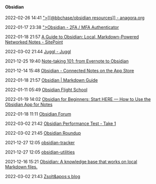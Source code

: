 ####  Obsidian

2022-02-26 14:41 [&quot;&gt;[[@bbchase/obsidian resources]] - anagora.org](https://anagora.org/@bbchase/obsidian-resources)

2022-01-17 23:38 [&quot;&gt;Obsidian - 2FA / MFA Authenticator](https://obsidianapp.io/)

2022-01-18 21:57 [A Guide to Obsidian: Local, Markdown-Powered Networked Notes - SitePoint](https://www.sitepoint.com/obsidian-beginner-guide/)

2022-03-02 21:44 [Juggl - Juggl](https://juggl.io/Juggl)

2021-12-25 19:40 [Note-taking 101: from Evernote to Obsidian](https://anneurai.net/2021/03/16/note-taking-101-from-evernote-to-obsidian/)

2021-12-14 15:48 [Obsidian - Connected Notes on the App Store](https://apps.apple.com/us/app/obsidian-connected-notes/id1557175442)

2022-01-18 21:57 [Obsidian | Markdown Guide](https://www.markdownguide.org/tools/obsidian/)

2022-01-11 05:49 [Obsidian Flight School](https://www.linkingyourthinking.com/obsidian-flight-school?ref=producthunt)

2022-01-19 14:02 [Obsidian for Beginners: Start HERE — How to Use the Obsidian App for Notes](https://m.youtube.com/watch?v=QgbLb6QCK88)

2022-01-18 11:11 [Obsidian Forum](https://forum.obsidian.md/)

2022-03-02 21:42 [Obsidian Performance Test - Take 1](https://www.zsolt.blog/2021/05/obsidian-performance-test-take-1.html?m=1)

2022-03-02 21:45 [Obsidian Roundup](https://www.obsidianroundup.org/)

2021-12-27 12:05 [obsidian-tracker](https://github.com/pyrochlore/obsidian-tracker)

2021-12-27 12:05 [obsidian-utilities](https://github.com/macedotavares/obsidian-utilities)

2021-12-16 15:21 [Obsidian: A knowledge base that works on local Markdown files.](https://obsidian.md/)

2022-03-02 21:43 [Zsolt&amp;apos;s blog](https://www.zsolt.blog/?m=1)



